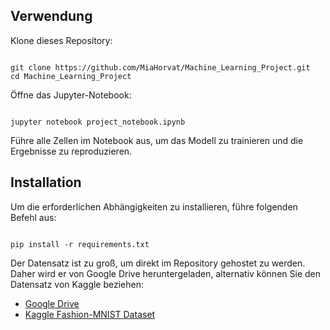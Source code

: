 <!DOCTYPE html>
<html lang="de">
<head>
    <meta charset="UTF-8">
    <meta name="viewport" content="width=device-width, initial-scale=1.0">
    <title>Machine Learning Projekt: Fashion-MNIST Klassifikation</title>
</head>
<body>



<h2>Verwendung</h2>
<p>Klone dieses Repository:</p>
<pre><code>
git clone https://github.com/MiaHorvat/Machine_Learning_Project.git
cd Machine_Learning_Project
</code></pre>

<p>Öffne das Jupyter-Notebook:</p>
<pre><code>
jupyter notebook project_notebook.ipynb
</code></pre>
<p>Führe alle Zellen im Notebook aus, um das Modell zu trainieren und die Ergebnisse zu reproduzieren.</p>

<h2>Installation</h2>
<p>Um die erforderlichen Abhängigkeiten zu installieren, führe folgenden Befehl aus:</p>
<pre><code>
pip install -r requirements.txt
</code></pre>

<p>Der Datensatz ist zu groß, um direkt im Repository gehostet zu werden. Daher wird er von Google Drive heruntergeladen, alternativ können Sie den Datensatz von Kaggle beziehen:</p>
<ul>
    <li><a href="https://drive.google.com/drive/folders/1nP1vDsft2L4g">Google Drive</a></li>
    <li><a href="https://www.kaggle.com/zalando-research/fashionmnist">Kaggle Fashion-MNIST Dataset</a></li>
</ul>

</body>
</html>
